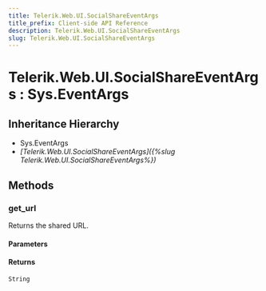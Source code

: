 ```yaml
---
title: Telerik.Web.UI.SocialShareEventArgs
title_prefix: Client-side API Reference
description: Telerik.Web.UI.SocialShareEventArgs
slug: Telerik.Web.UI.SocialShareEventArgs
---
```


# Telerik.Web.UI.SocialShareEventArgs : Sys.EventArgs 

## Inheritance Hierarchy

* Sys.EventArgs
* *[Telerik.Web.UI.SocialShareEventArgs]({%slug Telerik.Web.UI.SocialShareEventArgs%})*


## Methods

###  get_url

Returns the shared URL.

#### Parameters

#### Returns

`String` 

